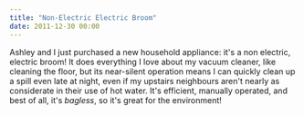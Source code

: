 ```yaml
---
title: "Non-Electric Electric Broom"
date: 2011-12-30 00:00
---
```


Ashley and I just purchased a new household appliance: it's a non electric, electric broom! It does everything I love about my vacuum cleaner, like cleaning the floor, but its near-silent operation means I can quickly clean up a spill even late at night, even if my upstairs neighbours aren't nearly as considerate in their use of hot water. It's efficient, manually operated, and best of all, it's _bagless_, so it's great for the environment!&nbsp;<!--more-->

<!-- more -->
